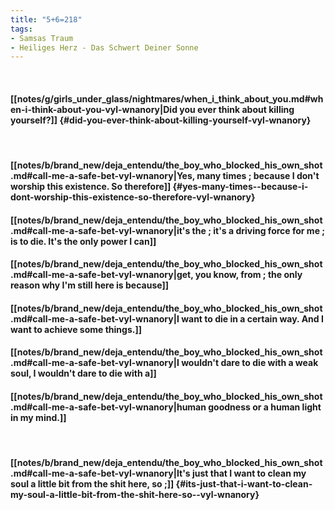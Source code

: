 ```yaml
---
title: "5+6=218"
tags:
- Samsas Traum
- Heiliges Herz - Das Schwert Deiner Sonne
---
```

&nbsp;
#### [[notes/g/girls_under_glass/nightmares/when_i_think_about_you.md#when-i-think-about-you-vyl-wnanory|Did you ever think about killing yourself?]] {#did-you-ever-think-about-killing-yourself-vyl-wnanory}
&nbsp;
#### [[notes/b/brand_new/deja_entendu/the_boy_who_blocked_his_own_shot.md#call-me-a-safe-bet-vyl-wnanory|Yes, many times ; because I don't worship this existence. So therefore]] {#yes-many-times--because-i-dont-worship-this-existence-so-therefore-vyl-wnanory}
#### [[notes/b/brand_new/deja_entendu/the_boy_who_blocked_his_own_shot.md#call-me-a-safe-bet-vyl-wnanory|it's the ; it's a driving force for me ; is to die. It's the only power I can]]
#### [[notes/b/brand_new/deja_entendu/the_boy_who_blocked_his_own_shot.md#call-me-a-safe-bet-vyl-wnanory|get, you know, from ; the only reason why I'm still here is because]]
#### [[notes/b/brand_new/deja_entendu/the_boy_who_blocked_his_own_shot.md#call-me-a-safe-bet-vyl-wnanory|I want to die in a certain way. And I want to achieve some things.]]
#### [[notes/b/brand_new/deja_entendu/the_boy_who_blocked_his_own_shot.md#call-me-a-safe-bet-vyl-wnanory|I wouldn't dare to die with a weak soul, I wouldn't dare to die with a]]
#### [[notes/b/brand_new/deja_entendu/the_boy_who_blocked_his_own_shot.md#call-me-a-safe-bet-vyl-wnanory|human goodness or a human light in my mind.]]
&nbsp;
#### [[notes/b/brand_new/deja_entendu/the_boy_who_blocked_his_own_shot.md#call-me-a-safe-bet-vyl-wnanory|It's just that I want to clean my soul a little bit from the shit here, so ;]] {#its-just-that-i-want-to-clean-my-soul-a-little-bit-from-the-shit-here-so--vyl-wnanory}
